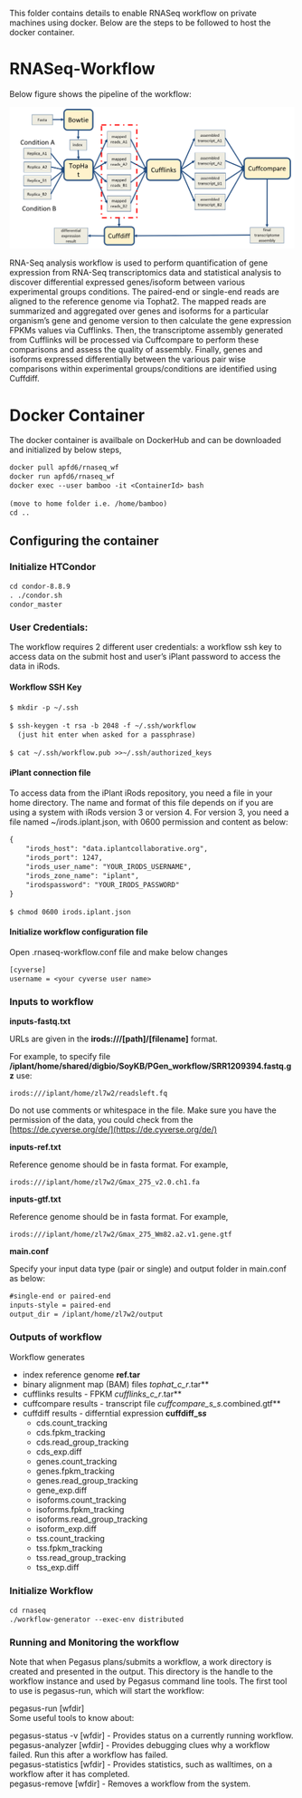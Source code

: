 This folder contains details to enable RNASeq workflow on private machines using docker. Below are the steps to be followed to host the docker container.

# RNASeq-Workflow
Below figure shows the pipeline of the workflow:

![](Images/rnaseq_wf.PNG)


RNA-Seq analysis workflow is used to perform quantification of gene expression from RNA-Seq transcriptomics data and statistical analysis to discover differential expressed genes/isoform between various experimental groups conditions. The paired-end or single-end reads are aligned to the reference genome via Tophat2. The mapped reads are summarized and aggregated over genes and isoforms for a particular organism’s gene and genome version to then calculate the gene expression FPKMs values via Cufflinks. Then, the transcriptome assembly generated from Cufflinks will be processed via Cuffcompare to perform these comparisons and assess the quality of assembly. Finally, genes and isoforms expressed differentially between the various pair wise comparisons within experimental groups/conditions are identified using Cuffdiff.

# Docker Container
The docker container is availbale on DockerHub and can be downloaded and initialized by below steps,

```
docker pull apfd6/rnaseq_wf  
docker run apfd6/rnaseq_wf  
docker exec --user bamboo -it <ContainerId> bash  

(move to home folder i.e. /home/bamboo)  
cd ..  
```

## Configuring the container

### Initialize HTCondor

```
cd condor-8.8.9
. ./condor.sh
condor_master
```

### User Credentials:
The workflow requires 2 different user credentials:  a workflow ssh key to access data on the submit host and user’s iPlant password to access the data in iRods.  

#### Workflow SSH Key  
```
$ mkdir -p ~/.ssh  

$ ssh-keygen -t rsa -b 2048 -f ~/.ssh/workflow  
  (just hit enter when asked for a passphrase)  
  
$ cat ~/.ssh/workflow.pub >>~/.ssh/authorized_keys
```

#### iPlant connection file

To access data from the iPlant iRods repository, you need a file in your home directory. The name and format of this file depends on if you are using a system with iRods version 3 or version 4. For version 3, you need a file named ~/irods.iplant.json, with 0600 permission and content as below:
```
{
    "irods_host": "data.iplantcollaborative.org",  
    "irods_port": 1247,  
    "irods_user_name": "YOUR_IRODS_USERNAME",  
    "irods_zone_name": "iplant",  
    "irodspassword": "YOUR_IRODS_PASSWORD"  
}

$ chmod 0600 irods.iplant.json
```
#### Initialize workflow configuration file
Open .rnaseq-workflow.conf file and make below changes
```
[cyverse]
username = <your cyverse user name>
```

### Inputs to workflow
**inputs-fastq.txt**

URLs are given in the **irods:///[path]/[filename]** format. 

For example, to specify file **/iplant/home/shared/digbio/SoyKB/PGen_workflow/SRR1209394.fastq.gz** use:
```
irods:///iplant/home/zl7w2/readsleft.fq
```
Do not use comments or whitespace in the file. Make sure you have the permission of the data, you could check from the [https://de.cyverse.org/de/](https://de.cyverse.org/de/)

**inputs-ref.txt**

Reference genome should be in fasta format. For example, 
```
irods:///iplant/home/zl7w2/Gmax_275_v2.0.ch1.fa
```
**inputs-gtf.txt**

Reference genome should be in fasta format. For example, 
```
irods:///iplant/home/zl7w2/Gmax_275_Wm82.a2.v1.gene.gtf
```
**main.conf**

Specify your input data type (pair or single) and output folder in main.conf as below:
```
#single-end or paired-end
inputs-style = paired-end
output_dir = /iplant/home/zl7w2/output
```

### Outputs of workflow
Workflow generates 
- index reference genome **ref.tar**
- binary alignment map (BAM) files **tophat_c*_r*.tar**
- cufflinks results - FPKM **cufflinks_c*_r*.tar**
- cuffcompare results - transcript file **cuffcompare_s*_s*.combined.gtf**
- cuffdiff results - differntial expression **cuffdiff_s*s***
  - cds.count_tracking
  - cds.fpkm_tracking
  - cds.read_group_tracking
  - cds_exp.diff
  - genes.count_tracking
  - genes.fpkm_tracking
  - genes.read_group_tracking
  - gene_exp.diff
  - isoforms.count_tracking
  - isoforms.fpkm_tracking
  - isoforms.read_group_tracking
  - isoform_exp.diff
  - tss.count_tracking
  - tss.fpkm_tracking
  - tss.read_group_tracking
  - tss_exp.diff
  
### Initialize Workflow
```
cd rnaseq
./workflow-generator --exec-env distributed
```

### Running and Monitoring the workflow

Note that when Pegasus plans/submits a workflow, a work directory is created and presented in the output. This directory is the handle to the workflow instance and used by Pegasus command line tools. The first tool to use is pegasus-run, which will start the workflow:  

pegasus-run [wfdir]  
Some useful tools to know about:  

pegasus-status -v [wfdir] - Provides status on a currently running workflow.  
pegasus-analyzer [wfdir] - Provides debugging clues why a workflow failed. Run this after a workflow has failed.  
pegasus-statistics [wfdir] - Provides statistics, such as walltimes, on a workflow after it has completed.  
pegasus-remove [wfdir] - Removes a workflow from the system.  

